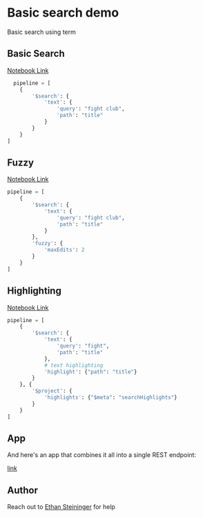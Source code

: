 # Basic search demo

Basic search using term

## Basic Search

[Notebook Link](https://github.com/esteininger/atlas-search-patterns/blob/master/foundations/2-basic/FTS%20Basic%2C%20Fuzzy%20%26%20Highlighting.ipynb)

```python
  pipeline = [
    {
        '$search': {
            'text': {
                'query': "fight club",
                'path': "title"
            }
        }
    }
]
```

## Fuzzy

[Notebook Link](https://github.com/esteininger/atlas-search-patterns/blob/master/foundations/2-basic/FTS%20Basic%2C%20Fuzzy%20%26%20Highlighting.ipynb)

```python
pipeline = [
    {
        '$search': {
            'text': {
                'query': "fight club",
                'path': "title"
            }
        },
        'fuzzy': {
            'maxEdits': 2
        }
    }
]
```

## Highlighting

[Notebook Link](https://github.com/esteininger/atlas-search-patterns/blob/master/foundations/2-basic/FTS%20Basic%2C%20Fuzzy%20%26%20Highlighting.ipynb)

```python
pipeline = [
    {
        '$search': {
            'text': {
                'query': "fight",
                'path': "title"
            },
            # text highlighting
            'highlight': {"path": "title"}
        }
    }, {
        '$project': {
            'highlights': {"$meta": "searchHighlights"}
        }
    }
]

```

## App

And here's an app that combines it all into a single REST endpoint:

[link](/app)

## Author
Reach out to [Ethan Steininger](https://github.com/esteininger) for help
